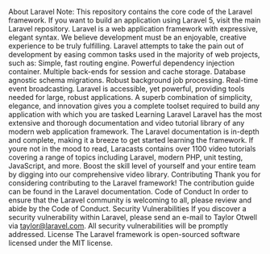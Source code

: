 About Laravel Note: This repository contains the core code of the Laravel framework. If you want to build an application using Laravel 5, visit the main Laravel repository. Laravel is a web application framework with expressive, elegant syntax. We believe development must be an enjoyable, creative experience to be truly fulfilling. Laravel attempts to take the pain out of development by easing common tasks used in the majority of web projects, such as: Simple, fast routing engine. Powerful dependency injection container. Multiple back-ends for session and cache storage. Database agnostic schema migrations. Robust background job processing. Real-time event broadcasting. Laravel is accessible, yet powerful, providing tools needed for large, robust applications. A superb combination of simplicity, elegance, and innovation gives you a complete toolset required to build any application with which you are tasked Learning Laravel Laravel has the most extensive and thorough documentation and video tutorial library of any modern web application framework. The Laravel documentation is in-depth and complete, making it a breeze to get started learning the framework. If youre not in the mood to read, Laracasts contains over 1100 video tutorials covering a range of topics including Laravel, modern PHP, unit testing, JavaScript, and more. Boost the skill level of yourself and your entire team by digging into our comprehensive video library. Contributing Thank you for considering contributing to the Laravel framework! The contribution guide can be found in the Laravel documentation. Code of Conduct In order to ensure that the Laravel community is welcoming to all, please review and abide by the Code of Conduct. Security Vulnerabilities If you discover a security vulnerability within Laravel, please send an e-mail to Taylor Otwell via taylor@laravel.com. All security vulnerabilities will be promptly addressed. License The Laravel framework is open-sourced software licensed under the MIT license.